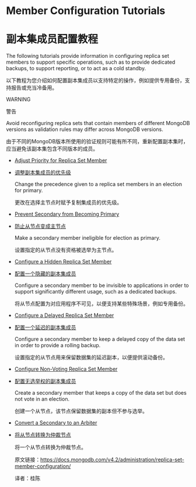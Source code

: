 # Member Configuration Tutorials

# 副本集成员配置教程

The following tutorials provide information in configuring replica set members to support specific operations, such as to provide dedicated backups, to support reporting, or to act as a cold standby.

以下教程为您介绍如何配置副本集成员以支持特定的操作，例如提供专用备份，支持报告或充当冷备用。

WARNING

警告

Avoid reconfiguring replica sets that contain members of different MongoDB versions as validation rules may differ across MongoDB versions.

由于不同的MongoDB版本所使用的验证规则可能有所不同，重新配置副本集时，应当避免该副本集包含不同版本的成员。

- [Adjust Priority for Replica Set Member](https://docs.mongodb.com/v4.2/tutorial/adjust-replica-set-member-priority/)

- [调整副本集成员的优先级](https://docs.mongodb.com/v4.2/tutorial/adjust-replica-set-member-priority/)

  Change the precedence given to a replica set members in an election for primary.

  更改在选择主节点时赋予复制集成员的优先级。

- [Prevent Secondary from Becoming Primary](https://docs.mongodb.com/v4.2/tutorial/configure-secondary-only-replica-set-member/)

- [防止从节点变成主节点](https://docs.mongodb.com/v4.2/tutorial/configure-secondary-only-replica-set-member/)

  Make a secondary member ineligible for election as primary.

  设置指定的从节点没有资格被选举为主节点。

- [Configure a Hidden Replica Set Member](https://docs.mongodb.com/v4.2/tutorial/configure-a-hidden-replica-set-member/)

- [配置一个隐藏的副本集成员](https://docs.mongodb.com/v4.2/tutorial/configure-a-hidden-replica-set-member/)

  Configure a secondary member to be invisible to applications in order to support significantly different usage, such as a dedicated backups.

  将从节点配置为对应用程序不可见，以便支持某些特殊场景，例如专用备份。

- [Configure a Delayed Replica Set Member](https://docs.mongodb.com/v4.2/tutorial/configure-a-delayed-replica-set-member/)

- [配置一个延迟的副本集成员](https://docs.mongodb.com/v4.2/tutorial/configure-a-delayed-replica-set-member/)

  Configure a secondary member to keep a delayed copy of the data set in order to provide a rolling backup.

  设置指定的从节点用来保留数据集的延迟副本，以便提供滚动备份。

- [Configure Non-Voting Replica Set Member](https://docs.mongodb.com/v4.2/tutorial/configure-a-non-voting-replica-set-member/)

- [配置无选举权的副本集成员](https://docs.mongodb.com/v4.2/tutorial/configure-a-non-voting-replica-set-member/)

  Create a secondary member that keeps a copy of the data set but does not vote in an election.

  创建一个从节点，该节点保留数据集的副本但不参与选举。

- [Convert a Secondary to an Arbiter](https://docs.mongodb.com/v4.2/tutorial/convert-secondary-into-arbiter/)

- [将从节点转换为仲裁节点](https://docs.mongodb.com/v4.2/tutorial/convert-secondary-into-arbiter/)

  将一个从节点转换为仲裁节点。
  
  原文链接：https://docs.mongodb.com/v4.2/administration/replica-set-member-configuration/
  
  译者：桂陈
  
  
